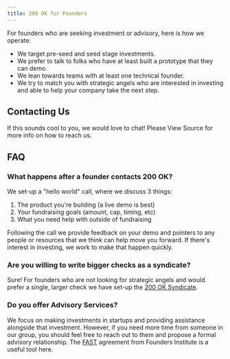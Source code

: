 ```yaml
---
title: 200 OK for Founders
---
```

For founders who are seeking investment or advisory, here is how we operate:

* We target pre-seed and seed stage investments.
* We prefer to talk to folks who have at least built a prototype that they can demo.
* We lean towards teams with at least one technical founder.
* We try to match you with strategic angels who are interested in investing and able to help your company take the next step.

## Contacting Us

If this sounds cool to you, we would love to chat! Please <span class="highlight">View Source</span> for more info on how to reach us.

<!--

Please make a POST to https://200ok.vc/api and pass the following parameters:

name | string | your full name
email | string | a valid email address
startup | string | the name of your startup
url | string | the url of your startup, a Github repo, your LinkedIn, whatever!

We will be in touch!

P.S.

The code for this web app is open-source and can be found at: https://github.com/200ok-vc/200ok.vc

-->

## FAQ
### What happens after a founder contacts 200 OK?

We set-up a "hello world" call, where we discuss 3 things:

1. The product you're building (a live demo is best)
2. Your fundraising goals (amount, cap, timing, etc)
3. What you need help with outside of fundraising

Following the call we provide feedback on your demo and pointers to any people or resources that we think can help move you forward. If there's interest in investing, we work to make that happen quickly.

### Are you willing to write bigger checks as a syndicate?

Sure! For founders who are not looking for strategic angels and would prefer a single, larger check we have set-up the [200 OK Syndicate](/network/syndicate).  

### Do you offer Advisory Services?

We focus on making investments in startups and providing assistance alongside that investment. However, if you need more time from someone in our group, you should feel free to reach out to them and propose a formal advisory relationship. The [FAST](https://fi.co/fast) agreement from Founders Institute is a useful tool here.
